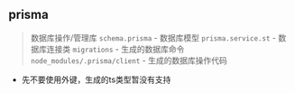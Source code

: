 ## prisma

> 数据库操作/管理库
`schema.prisma` - 数据库模型
`prisma.service.st` - 数据库连接类
`migrations` - 生成的数据库命令
`node_modules/.prisma/client` - 生成的数据库操作代码

- 先不要使用外键，生成的ts类型暂没有支持